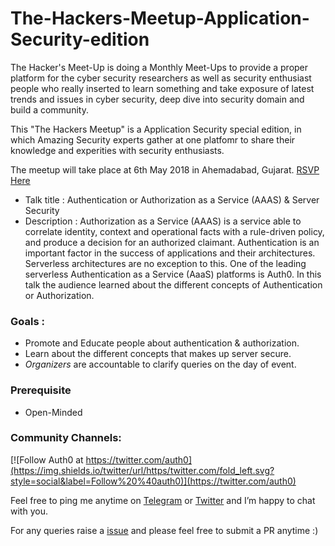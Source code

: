 # The-Hackers-Meetup-Application-Security-edition
The Hacker's Meet-Up is doing a Monthly Meet-Ups to provide a proper platform for the cyber security researchers as well as security enthusiast people who really inserted to learn something and take exposure of latest trends and issues in cyber security, deep dive into security domain and build a community.

This "The Hackers Meetup" is a Application Security special edition, in which Amazing Security experts gather at one platfomr to share their knowledge and experities with security enthusiasts. 

The meetup will take place at 6th May 2018 in Ahemadabad, Gujarat. [RSVP Here](https://www.facebook.com/events/2020703011514975/)

* Talk title : Authentication or Authorization as a Service (AAAS) & Server Security
* Description : Authorization as a Service (AAAS) is a service able to correlate identity, context and operational facts with a rule-driven policy, and produce a decision for an authorized claimant. Authentication is an important factor in the success of applications and their architectures. Serverless architectures are no exception to this. One of the leading serverless Authentication as a Service (AaaS) platforms is Auth0. In this talk the audience learned about the different concepts of Authentication or Authorization. 

### Goals : 

* Promote and Educate people about authentication & authorization. 
* Learn about the different concepts that makes up server secure.  
* *Organizers* are accountable to clarify queries on the day of event. 

### Prerequisite 

* Open-Minded 

### Community Channels: 
[![Follow Auth0 at https://twitter.com/auth0](https://img.shields.io/twitter/url/https/twitter.com/fold_left.svg?style=social&label=Follow%20%40auth0)](https://twitter.com/auth0)

Feel free to ping me anytime on [Telegram](http://telegram.me/rowdymehul) or [Twitter](http://twitter.com/rowdymehul) and I’m happy to chat with you.

For any queries raise a [issue](hhttps://github.com/rowdymehul/The-Hackers-Meetup-Application-Security-edition/issues) and please feel free to submit a PR anytime :)

